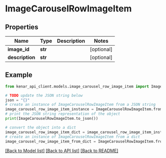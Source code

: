 # ImageCarouselRowImageItem


## Properties

Name | Type | Description | Notes
------------ | ------------- | ------------- | -------------
**image_id** | **str** |  | [optional] 
**description** | **str** |  | [optional] 

## Example

```python
from kenar_api_client.models.image_carousel_row_image_item import ImageCarouselRowImageItem

# TODO update the JSON string below
json = "{}"
# create an instance of ImageCarouselRowImageItem from a JSON string
image_carousel_row_image_item_instance = ImageCarouselRowImageItem.from_json(json)
# print the JSON string representation of the object
print(ImageCarouselRowImageItem.to_json())

# convert the object into a dict
image_carousel_row_image_item_dict = image_carousel_row_image_item_instance.to_dict()
# create an instance of ImageCarouselRowImageItem from a dict
image_carousel_row_image_item_from_dict = ImageCarouselRowImageItem.from_dict(image_carousel_row_image_item_dict)
```
[[Back to Model list]](../README.md#documentation-for-models) [[Back to API list]](../README.md#documentation-for-api-endpoints) [[Back to README]](../README.md)


